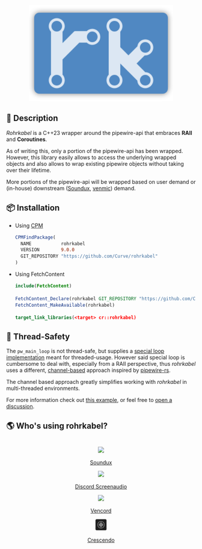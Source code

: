 <div align="center"> 
    <img src="assets/logo.svg" height="256">
</div>


## 📃 Description

_Rohrkabel_ is a C++23 wrapper around the pipewire-api that embraces **RAII** and **Coroutines**.

As of writing this, only a portion of the pipewire-api has been wrapped.
However, this library easily allows to access the underlying wrapped objects and also allows to wrap existing pipewire objects without taking over their lifetime.

More portions of the pipewire-api will be wrapped based on user demand or (in-house) downstream ([Soundux](https://github.com/Soundux/Soundux), [venmic](https://github.com/Vencord/venmic)) demand.

## 📦 Installation

* Using [CPM](https://github.com/cpm-cmake/CPM.cmake)
  ```cmake
  CPMFindPackage(
    NAME           rohrkabel
    VERSION        9.0.0
    GIT_REPOSITORY "https://github.com/Curve/rohrkabel"
  )
  ```

* Using FetchContent
  ```cmake
  include(FetchContent)

  FetchContent_Declare(rohrkabel GIT_REPOSITORY "https://github.com/Curve/rohrkabel" GIT_TAG v9.0.0)
  FetchContent_MakeAvailable(rohrkabel)

  target_link_libraries(<target> cr::rohrkabel)
  ```

## 🧵 Thread-Safety

The `pw_main_loop` is not thread-safe, but supplies a [special loop implementation](https://docs.pipewire.org/page_thread_loop.html) meant for threaded-usage. However said special loop is cumbersome to deal with, especially from a RAII perspective, thus _rohrkabel_ uses a different, [channel-based](https://github.com/Curve/channel) approach inspired by [pipewire-rs](https://pipewire.pages.freedesktop.org/pipewire-rs/pipewire/channel/index.html).

The channel based approach greatly simplifies working with _rohrkabel_ in multi-threaded environments.

For more information check out [this example](examples/channels), or feel free to [open a discussion](https://github.com/Curve/rohrkabel/discussions/new/choose).

## 🌎 Who's using rohrkabel?

<div align="center">
<br>

<img src="https://avatars.githubusercontent.com/u/74979035?s=200&v=4" width=30/>

[Soundux](https://github.com/Soundux)

<img src="https://raw.githubusercontent.com/maltejur/discord-screenaudio/master/assets/de.shorsh.discord-screenaudio.png" width=30/>

[Discord Screenaudio](https://github.com/maltejur/discord-screenaudio)

<img src="https://avatars.githubusercontent.com/u/113042587?s=200&v=4" width=30/>

[Vencord](https://github.com/Vencord/linux-virtmic)

<img src="https://raw.githubusercontent.com/PolisanTheEasyNick/Crescendo/main/icon.svg" width=30/>

[Crescendo](https://github.com/PolisanTheEasyNick/Crescendo)

</div>
